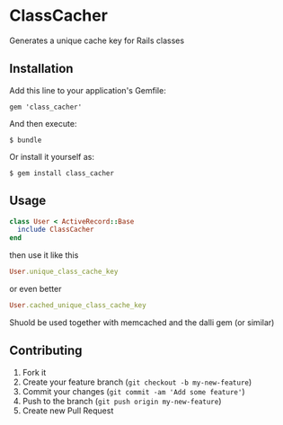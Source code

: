# ClassCacher

Generates a unique cache key for Rails classes

## Installation

Add this line to your application's Gemfile:

    gem 'class_cacher'

And then execute:

    $ bundle

Or install it yourself as:

    $ gem install class_cacher

## Usage
```ruby
class User < ActiveRecord::Base
  include ClassCacher
end
```
then use it like this 

```ruby
User.unique_class_cache_key
```

or even better

```ruby
User.cached_unique_class_cache_key
```

Shuold be used together with memcached and the dalli gem (or similar)

## Contributing

1. Fork it
2. Create your feature branch (`git checkout -b my-new-feature`)
3. Commit your changes (`git commit -am 'Add some feature'`)
4. Push to the branch (`git push origin my-new-feature`)
5. Create new Pull Request
